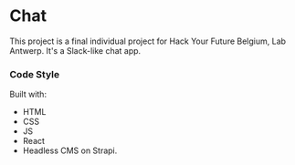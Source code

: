 # Chat 

This project is a final individual project for Hack Your Future Belgium, Lab Antwerp.
It's a Slack-like chat app.

### Code Style

Built with:

- HTML
- CSS
- JS
- React
- Headless CMS on Strapi.

### 